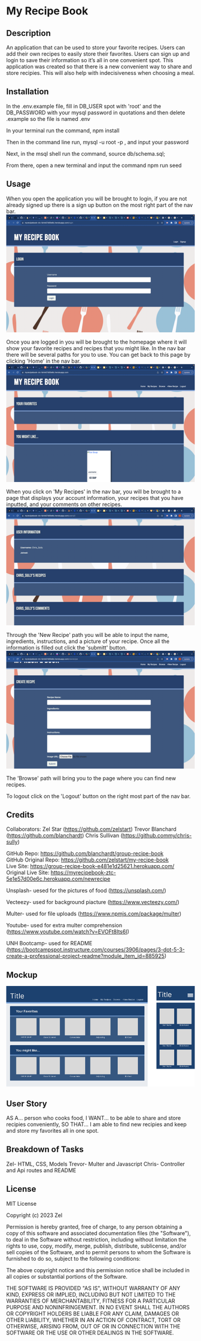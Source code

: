 # My Recipe Book

## Description
An application that can be used to store your favorite recipes. Users can add their own recipes to easily store their favorites. Users can sign up and login to save their information so it’s all in one convenient spot. This application was created so that there is a new convenient way to share and store recipies. This will also help with indecisiveness when choosing a meal.

## Installation
In the .env.example file, fill in DB_USER spot with 'root' and the DB_PASSWORD with your mysql password in quotations
and then delete .example so the file is named .env

In your terminal run the command, npm install

Then in the command line run, mysql -u root -p , and input your password

Next, in the msql shell run the command, source db/schema.sql; 

From there, open a new terminal and input the command npm run seed

## Usage
When you open the application you will be brought to login, if you are not already signed up there is a sign up button on the most right part of the nav bar.
![Login page](public/assets/Screen%20Shot%202023-10-15%20at%208.45.40%20PM.png)

Once you are logged in you will be brought to the homepage where it will show your favorite recipes and recipes that you might like. In the nav bar there will be several paths for you to use. You can get back to this page by clicking 'Home' in the nav bar.
![Homepage](public/assets/Screen%20Shot%202023-10-15%20at%208.50.50%20PM.png)

When you click on 'My Recipes' in the nav bar, you will be brought to a page that displays your account information, your recipes that you have inputted, and your comments on other recipes.
![My Recipes Page](public/assets/Screen%20Shot%202023-10-15%20at%208.51.46%20PM.png)

Through the 'New Recipe' path you will be able to input the name, ingredients, instructions, and a picture of your recipe. Once all the information is filled out click the 'submitt' button.
![New Recipe Page](public/assets/Screen%20Shot%202023-10-15%20at%208.54.58%20PM.png)

The 'Browse' path will bring you to the page where you can find new recipes.

To logout click on the 'Logout' button on the right most part of the nav bar.

## Credits
Collaborators:
Zel Star (https://github.com/zelstart)
Trevor Blanchard (https://github.com/blanchardt)
Chris Sullivan (https://github.commy/chris-sully)

GitHub Repo: https://github.com/blanchardt/group-recipe-book  
GitHub Original Repo: https://github.com/zelstart/my-recipe-book  
Live Site: https://group-recipe-book-e481e1d25621.herokuapp.com/  
Original Live Site: https://myrecipebook-ztc-5e1e57d00e6c.herokuapp.com/newrecipe  

Unsplash- uesed for the pictures of food (https://unsplash.com/)

Vecteezy- used for background piacture (https://www.vecteezy.com/)

Multer- used for file uploads (https://www.npmjs.com/package/multer)

Youtube- used for extra multer comprehension (https://www.youtube.com/watch?v=EVOFt8Its6I)

UNH Bootcamp- used for README (https://bootcampspot.instructure.com/courses/3906/pages/3-dot-5-3-create-a-professional-project-readme?module_item_id=885925)

## Mockup
![Application Mockup](public/assets/image.png)

## User Story
 AS A... person who cooks food,
 I WANT... to be able to share and store recipies conveniently,
 SO THAT... I am able to find new recipies and keep and store my favorites all in one spot.

## Breakdown of Tasks
Zel- HTML, CSS, Models
Trevor- Multer and Javascript
Chris- Controller and Api routes and README

## License
MIT License

Copyright (c) 2023 Zel

Permission is hereby granted, free of charge, to any person obtaining a copy
of this software and associated documentation files (the "Software"), to deal
in the Software without restriction, including without limitation the rights
to use, copy, modify, merge, publish, distribute, sublicense, and/or sell
copies of the Software, and to permit persons to whom the Software is
furnished to do so, subject to the following conditions:

The above copyright notice and this permission notice shall be included in all
copies or substantial portions of the Software.

THE SOFTWARE IS PROVIDED "AS IS", WITHOUT WARRANTY OF ANY KIND, EXPRESS OR
IMPLIED, INCLUDING BUT NOT LIMITED TO THE WARRANTIES OF MERCHANTABILITY,
FITNESS FOR A PARTICULAR PURPOSE AND NONINFRINGEMENT. IN NO EVENT SHALL THE
AUTHORS OR COPYRIGHT HOLDERS BE LIABLE FOR ANY CLAIM, DAMAGES OR OTHER
LIABILITY, WHETHER IN AN ACTION OF CONTRACT, TORT OR OTHERWISE, ARISING FROM,
OUT OF OR IN CONNECTION WITH THE SOFTWARE OR THE USE OR OTHER DEALINGS IN THE
SOFTWARE.